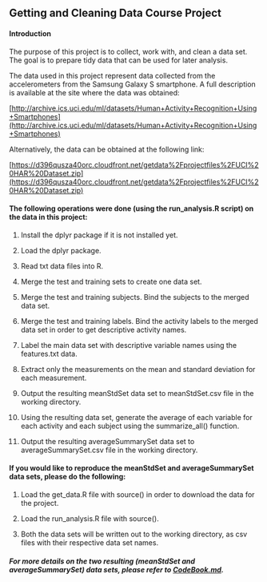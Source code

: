 ## Getting and Cleaning Data Course Project

#### Introduction

The purpose of this project is to collect, work with, and clean a data set. The goal is to prepare tidy data that can be used for later analysis.

The data used in this project represent data collected from the accelerometers from the Samsung Galaxy S smartphone. A full description is available at the site where the data was obtained:

[http://archive.ics.uci.edu/ml/datasets/Human+Activity+Recognition+Using+Smartphones](http://archive.ics.uci.edu/ml/datasets/Human+Activity+Recognition+Using+Smartphones)

Alternatively, the data can be obtained at the following link: 

[https://d396qusza40orc.cloudfront.net/getdata%2Fprojectfiles%2FUCI%20HAR%20Dataset.zip](https://d396qusza40orc.cloudfront.net/getdata%2Fprojectfiles%2FUCI%20HAR%20Dataset.zip)

#### The following operations were done (using the run_analysis.R script) on the data in this project:

1. Install the dplyr package if it is not installed yet.

2. Load the dplyr package.

3. Read txt data files into R.

4. Merge the test and training sets to create one data set.

5. Merge the test and training subjects. Bind the subjects to the merged data set.

6. Merge the test and training labels. Bind the activity labels to the merged data set in order to get descriptive activity names.

7. Label the main data set with descriptive variable names using the features.txt data.

8. Extract only the measurements on the mean and standard deviation for each measurement.

9. Output the resulting meanStdSet data set to meanStdSet.csv file in the working directory.

10. Using the resulting data set, generate the average of each variable for each activity and each subject using the summarize_all() function.

11. Output the resulting averageSummarySet data set to averageSummarySet.csv file in the working directory.

#### If you would like to reproduce the meanStdSet and averageSummarySet data sets, please do the following:

1. Load the get_data.R file with source() in order to download the data for the project. 

2. Load the run_analysis.R file with source().

3. Both the data sets will be written out to the working directory, as csv files with their respective data set names.

##### For more details on the two resulting (meanStdSet and averageSummarySet) data sets, please refer to [CodeBook.md](https://github.com/poolupsoon/GettingAndCleaningData/blob/master/CodeBook.md).
